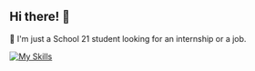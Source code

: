 ## Hi there! 👋

<!--
**xelpixness/xelpixness** is a ✨ _special_ ✨ repository because its `README.md` (this file) appears on your GitHub profile.

Here are some ideas to get you started:
- 🔭 I’m currently working on C++ school project
- 🌱 I’m currently learning Python
- 👯 I’m looking to collaborate on ...
- 🤔 I’m looking for help with ...
- 💬 Ask me about ...
- 📫 How to reach me: ...
- ⚡ Fun fact: ...
-->

🌱 I'm just a School 21 student looking for an internship or a job.

[![My Skills](https://skillicons.dev/icons?i=c,cpp,python,ubuntu,postgresql,mysql,git,html,css,js,dino)](https://skillicons.dev)
